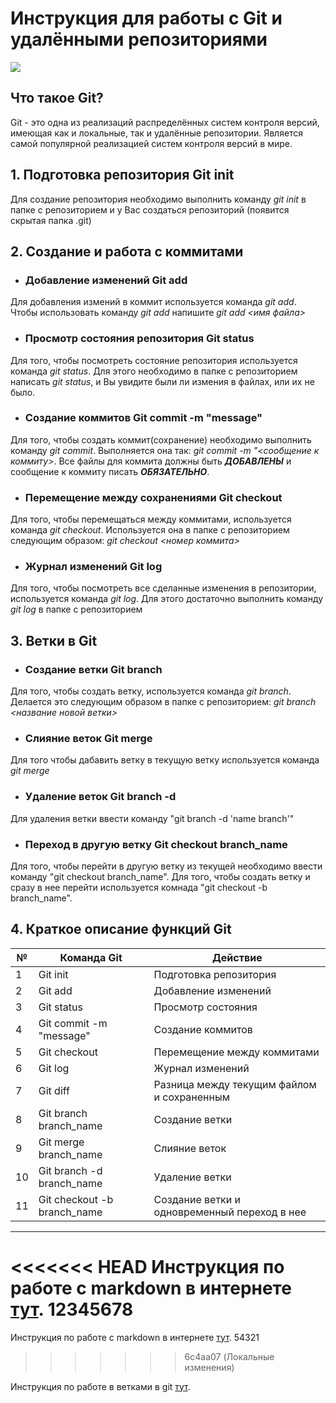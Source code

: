 # Инструкция для работы с Git и удалёнными репозиториями
![](1.png)
## Что такое Git?
Git - это одна из реализаций распределённых систем контроля версий, имеющая как и локальные, так и удалённые репозитории. Является самой популярной реализацией систем контроля версий в мире.
## 1. Подготовка репозитория Git init
Для создание репозитория необходимо выполнить команду *git init*  в папке с репозиторием и у Вас создаться репозиторий (появится скрытая папка .git)

## 2. Создание и работа с коммитами

* ### Добавление изменений Git add
Для добавления измений в коммит используется команда *git add*. Чтобы использовать команду *git add* напишите *git add <имя файла>*

* ### Просмотр состояния репозитория Git status
Для того, чтобы посмотреть состояние репозитория используется команда *git status*. Для этого необходимо в папке с репозиторием написать *git status*, и Вы увидите были ли измения в файлах, или их не было.

* ### Создание коммитов Git commit -m "message"
Для того, чтобы создать коммит(сохранение) необходимо выполнить команду *git commit*. Выполняется она так: *git commit -m "<сообщение к коммиту>*. Все файлы для коммита должны быть ***ДОБАВЛЕНЫ*** и сообщение к коммиту писать ***ОБЯЗАТЕЛЬНО***.

* ### Перемещение между сохранениями Git checkout
Для того, чтобы перемещаться между коммитами, используется команда *git checkout*. Используется она в папке с репозиторием следующим образом: *git checkout <номер коммита>*

* ### Журнал изменений Git log
Для того, чтобы посмотреть все сделанные изменения в репозитории, используется команда *git log*. Для этого достаточно выполнить команду *git log* в папке с репозиторием

## 3. Ветки в Git

* ### Создание ветки Git branch

Для того, чтобы создать ветку, используется команда *git branch*. Делается это следующим образом в папке с репозиторием: *git branch <название новой ветки>*

* ### Слияние веток Git merge

Для того чтобы дабавить ветку в текущую ветку используется команда *git merge <name branch>*

* ### Удаление веток Git branch -d
Для удаления ветки ввести команду "git branch -d 'name branch'"

* ### Переход в другую ветку Git checkout branch_name
Для того, чтобы перейти в другую ветку из текущей необходимо ввести команду  "git checkout branch_name". Для того, чтобы создать ветку и сразу в нее перейти используется комнада "git checkout -b branch_name".

## 4. Краткое описание функций Git

| № |  Команда Git |  Действие |
|---|--------------|-----------|
| 1 | Git init | Подготовка репозитория
| 2 | Git add | Добавление изменений |
| 3 | Git status | Просмотр состояния |
| 4 | Git commit -m "message"| Создание коммитов |
| 5 | Git checkout | Перемещение между коммитами |
| 6 | Git log | Журнал изменений |
| 7 | Git diff | Разница между текущим файлом и сохраненным |
| 8 | Git branch branch_name| Создание ветки |
| 9 | Git merge branch_name| Слияние веток |
| 10| Git branch -d branch_name| Удаление ветки |
| 11 | Git checkout -b branch_name | Создание ветки и одновременный переход в нее |

---

<<<<<<< HEAD
Инструкция по работе с markdown в интернете [тут](https://www.markdownguide.org/basic-syntax). 12345678
=======
Инструкция по работе с markdown в интернете [тут](https://www.markdownguide.org/basic-syntax). 54321
>>>>>>> 6c4aa07 (Локальные изменения)

Инструкция по работе в ветками в git [тут](https://git-scm.com/book/ru/v2/%D0%92%D0%B5%D1%82%D0%B2%D0%BB%D0%B5%D0%BD%D0%B8%D0%B5-%D0%B2-Git-%D0%9E-%D0%B2%D0%B5%D1%82%D0%B2%D0%BB%D0%B5%D0%BD%D0%B8%D0%B8-%D0%B2-%D0%B4%D0%B2%D1%83%D1%85-%D1%81%D0%BB%D0%BE%D0%B2%D0%B0%D1%85).

